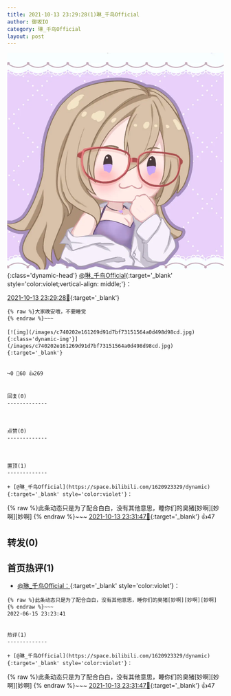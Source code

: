 ```yaml
---
title: 2021-10-13 23:29:28(1)琳_千鸟Official
author: 御坂IO
category: 琳_千鸟Official
layout: post
---
```


![img](/images/c0a88f85ebd0d056f37b114e0748e69556c8b488.jpg){:class='dynamic-head'}
[@琳_千鸟Official](https://space.bilibili.com/1620923329/dynamic){:target='_blank' style='color:violet;vertical-align: middle;'}：

[2021-10-13 23:29:28🔗](https://t.bilibili.com/581111514698536180){:target='_blank'}

~~~
{% raw %}大家晚安哦，不要睡觉
{% endraw %}~~~

[![img](/images/c740202e161269d91d7bf73151564a0d498d98cd.jpg){:class='dynamic-img'}](/images/c740202e161269d91d7bf73151564a0d498d98cd.jpg){:target='_blank'}


↪️0 💬60 👍269


回复(0)
-------------



点赞(0)
-------------



置顶(1)
-------------

+ [@琳_千鸟Official](https://space.bilibili.com/1620923329/dynamic){:target='_blank' style='color:violet'}：
~~~
{% raw %}此条动态只是为了配合白白，没有其他意思，睡你们的臭猪[妙啊][妙啊][妙啊]
{% endraw %}~~~
[2021-10-13 23:31:47🔗](https://t.bilibili.com/581111514698536180#reply5579246410){:target='_blank'} 👍47


转发(0)
-------------



首页热评(1)
-------------

+ [@琳_千鸟Official：](https://space.bilibili.com/1620923329/dynamic){:target='_blank' style='color:violet'}：
~~~
{% raw %}此条动态只是为了配合白白，没有其他意思，睡你们的臭猪[妙啊][妙啊][妙啊]
{% endraw %}~~~
2022-06-15 23:23:41


热评(1)
-------------

+ [@琳_千鸟Official](https://space.bilibili.com/1620923329/dynamic){:target='_blank' style='color:violet'}：
~~~
{% raw %}此条动态只是为了配合白白，没有其他意思，睡你们的臭猪[妙啊][妙啊][妙啊]
{% endraw %}~~~
[2021-10-13 23:31:47🔗](https://t.bilibili.com/581111514698536180#reply5579246410){:target='_blank'} 👍47


